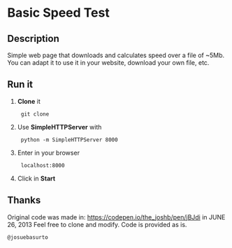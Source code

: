 # Basic Speed Test

## Description

Simple web page that downloads and calculates speed over a file of ~5Mb. You can adapt it to use it in your website, download your own file, etc.

## Run it 

1) **Clone** it

        git clone 

2) Use **SimpleHTTPServer** with

        python -m SimpleHTTPServer 8000

3) Enter in your browser

        localhost:8000

4) Click in **Start**

## Thanks 

Original code was made in: https://codepen.io/the_joshb/pen/jBJdi in JUNE 26, 2013
Feel free to clone and modify. 
Code is provided as is.

    @josuebasurto